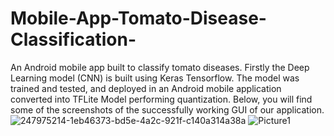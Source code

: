 # Mobile-App-Tomato-Disease-Classification-
An Android mobile app built to classify tomato diseases. Firstly the Deep Learning model (CNN) is built using Keras Tensorflow. The model was trained and tested, and deployed in an Android mobile application converted into TFLite Model performing quantization. Below, you will find some of the screenshots of the successfully working GUI of our application.![247975214-1eb46373-bd5e-4a2c-921f-c140a314a38a](https://github.com/sarojrimal/Mobile-App-Tomato-Disease-Classification-/assets/48502669/f3dfba96-fcc5-43d9-8a2b-f116212b161d)
![Picture1](https://github.com/sarojrimal/Mobile-App-Tomato-Disease-Classification-/assets/48502669/52c9f315-1025-4654-b122-c530a21cdf39)
